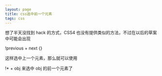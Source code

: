 ```yaml
---
layout: page
title: css选中前一个元素
tags: css
---
```


想了半天没找到 hack 的方式，CSS4 也没有提供类似的方法，不过在以后的草案中可能会出现 

!previous + next {}

这样选中上一个元素，那么就可以使用

!* + obj 来选中 obj 的前一个元素了
